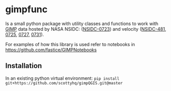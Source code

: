 # gimpfunc

Is a small python package with utility classes and functions to work with [GIMP](https://nsidc.org/data/measures/gimp) data hosted by NASA NSIDC: ([NSIDC-0723](https://nsidc.org/data/nsidc-0723)) and velocity ([NSIDC-481](https://nsidc.org/data/nsidc-0481), [0725](https://nsidc.org/data/nsidc-0725), [0727](https://nsidc.org/data/nsidc-0727), [0731](https://nsidc.org/data/nsidc-0731)).

For examples of how this library is used refer to notebooks in https://github.com/fastice/GIMPNotebooks

## Installation

In an existing python virtual environment: `pip install git+https://github.com/scottyhq/gimpQGIS.git@master`
